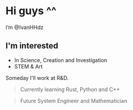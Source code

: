 # Hi guys ^^ 
I’m @IvanHHdz
## I'm interested
- In Science, Creation and Investigation
- STEM & Art

Someday I'll work at R&D.

> Currently learning Rust, Python and C++

> Future System Engineer and Mathematician
